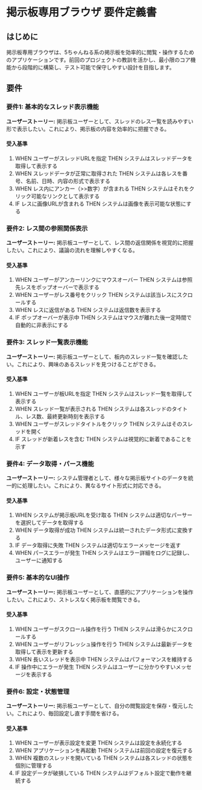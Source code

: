 # 掲示板専用ブラウザ 要件定義書

## はじめに

掲示板専用ブラウザは、5ちゃんねる系の掲示板を効率的に閲覧・操作するためのアプリケーションです。前回のプロジェクトの教訓を活かし、最小限のコア機能から段階的に構築し、テスト可能で保守しやすい設計を目指します。

## 要件

### 要件1: 基本的なスレッド表示機能

**ユーザーストーリー:** 掲示板ユーザーとして、スレッドのレス一覧を読みやすい形で表示したい。これにより、掲示板の内容を効率的に把握できる。

#### 受入基準

1. WHEN ユーザーがスレッドURLを指定 THEN システムはスレッドデータを取得して表示する
2. WHEN スレッドデータが正常に取得された THEN システムは各レスを番号、名前、日時、内容の形式で表示する
3. WHEN レス内にアンカー（>>数字）が含まれる THEN システムはそれをクリック可能なリンクとして表示する
4. IF レスに画像URLが含まれる THEN システムは画像を表示可能な状態にする

### 要件2: レス間の参照関係表示

**ユーザーストーリー:** 掲示板ユーザーとして、レス間の返信関係を視覚的に把握したい。これにより、議論の流れを理解しやすくなる。

#### 受入基準

1. WHEN ユーザーがアンカーリンクにマウスオーバー THEN システムは参照先レスをポップオーバーで表示する
2. WHEN ユーザーがレス番号をクリック THEN システムは該当レスにスクロールする
3. WHEN レスに返信がある THEN システムは返信数を表示する
4. IF ポップオーバーが表示中 THEN システムはマウスが離れた後一定時間で自動的に非表示にする

### 要件3: スレッド一覧表示機能

**ユーザーストーリー:** 掲示板ユーザーとして、板内のスレッド一覧を確認したい。これにより、興味のあるスレッドを見つけることができる。

#### 受入基準

1. WHEN ユーザーが板URLを指定 THEN システムはスレッド一覧を取得して表示する
2. WHEN スレッド一覧が表示される THEN システムは各スレッドのタイトル、レス数、最終更新時刻を表示する
3. WHEN ユーザーがスレッドタイトルをクリック THEN システムはそのスレッドを開く
4. IF スレッドが新着レスを含む THEN システムは視覚的に新着であることを示す

### 要件4: データ取得・パース機能

**ユーザーストーリー:** システム管理者として、様々な掲示板サイトのデータを統一的に処理したい。これにより、異なるサイト形式に対応できる。

#### 受入基準

1. WHEN システムが掲示板URLを受け取る THEN システムは適切なパーサーを選択してデータを取得する
2. WHEN データ取得が成功 THEN システムは統一されたデータ形式に変換する
3. IF データ取得に失敗 THEN システムは適切なエラーメッセージを返す
4. WHEN パースエラーが発生 THEN システムはエラー詳細をログに記録し、ユーザーに通知する

### 要件5: 基本的なUI操作

**ユーザーストーリー:** 掲示板ユーザーとして、直感的にアプリケーションを操作したい。これにより、ストレスなく掲示板を閲覧できる。

#### 受入基準

1. WHEN ユーザーがスクロール操作を行う THEN システムは滑らかにスクロールする
2. WHEN ユーザーがリフレッシュ操作を行う THEN システムは最新データを取得して表示を更新する
3. WHEN 長いスレッドを表示中 THEN システムはパフォーマンスを維持する
4. IF 操作中にエラーが発生 THEN システムはユーザーに分かりやすいメッセージを表示する

### 要件6: 設定・状態管理

**ユーザーストーリー:** 掲示板ユーザーとして、自分の閲覧設定を保存・復元したい。これにより、毎回設定し直す手間を省ける。

#### 受入基準

1. WHEN ユーザーが表示設定を変更 THEN システムは設定を永続化する
2. WHEN アプリケーションを再起動 THEN システムは前回の設定を復元する
3. WHEN 複数のスレッドを開いている THEN システムは各スレッドの状態を個別に管理する
4. IF 設定データが破損している THEN システムはデフォルト設定で動作を継続する
